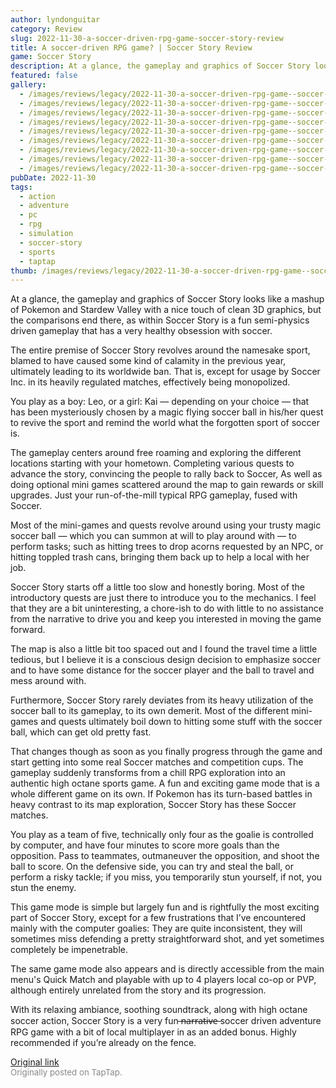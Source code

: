 ```yaml
---
author: lyndonguitar
category: Review
slug: 2022-11-30-a-soccer-driven-rpg-game-soccer-story-review
title: A soccer-driven RPG game? | Soccer Story Review
game: Soccer Story
description: At a glance, the gameplay and graphics of Soccer Story looks like a mashup of Pokemon and Stardew Valley with a nice touch of clean 3D graphics, but the comparisons end there, as within Soccer Story is a fun semi-physics driven gameplay that has a very healthy obsession with soccer.
featured: false
gallery:
  - /images/reviews/legacy/2022-11-30-a-soccer-driven-rpg-game--soccer-story-review-0.avif
  - /images/reviews/legacy/2022-11-30-a-soccer-driven-rpg-game--soccer-story-review-1.avif
  - /images/reviews/legacy/2022-11-30-a-soccer-driven-rpg-game--soccer-story-review-2.avif
  - /images/reviews/legacy/2022-11-30-a-soccer-driven-rpg-game--soccer-story-review-3.avif
  - /images/reviews/legacy/2022-11-30-a-soccer-driven-rpg-game--soccer-story-review-4.avif
  - /images/reviews/legacy/2022-11-30-a-soccer-driven-rpg-game--soccer-story-review-5.avif
  - /images/reviews/legacy/2022-11-30-a-soccer-driven-rpg-game--soccer-story-review-6.avif
  - /images/reviews/legacy/2022-11-30-a-soccer-driven-rpg-game--soccer-story-review-7.avif
  - /images/reviews/legacy/2022-11-30-a-soccer-driven-rpg-game--soccer-story-review-8.avif
pubDate: 2022-11-30
tags:
  - action
  - adventure
  - pc
  - rpg
  - simulation
  - soccer-story
  - sports
  - taptap
thumb: /images/reviews/legacy/2022-11-30-a-soccer-driven-rpg-game--soccer-story-review-0.avif
---
```


At a glance, the gameplay and graphics of Soccer Story looks like a mashup of Pokemon and Stardew Valley with a nice touch of clean 3D graphics, but the comparisons end there, as within Soccer Story is a fun semi-physics driven gameplay that has a very healthy obsession with soccer.

The entire premise of Soccer Story revolves around the namesake sport, blamed to have caused some kind of calamity in the previous year, ultimately leading to its worldwide ban. That is, except for usage by Soccer Inc. in its heavily regulated matches, effectively being monopolized.

You play as a boy: Leo, or a girl: Kai — depending on your choice — that has been mysteriously chosen by a magic flying soccer ball in his/her quest to revive the sport and remind the world what the forgotten sport of soccer is.

The gameplay centers around free roaming and exploring the different locations starting with your hometown. Completing various quests to advance the story, convincing the people to rally back to Soccer, As well as doing optional mini games scattered around the map to gain rewards or skill upgrades. Just your run-of-the-mill typical RPG gameplay, fused with Soccer.

Most of the mini-games and quests revolve around using your trusty magic soccer ball — which you can summon at will to play around with — to perform tasks; such as hitting trees to drop acorns requested by an NPC, or hitting toppled trash cans, bringing them back up to help a local with her job.

Soccer Story starts off a little too slow and honestly boring. Most of the introductory quests are just there to introduce you to the mechanics. I feel that they are a bit uninteresting, a chore-ish to do with little to no assistance from the narrative to drive you and keep you interested in moving the game forward.

The map is also a little bit too spaced out and I found the travel time a little tedious, but I believe it is a conscious design decision to emphasize soccer and to have some distance for the soccer player and the ball to travel and mess around with.

Furthermore, Soccer Story rarely deviates from its heavy utilization of the soccer ball to its gameplay, to its own demerit. Most of the different mini-games and quests ultimately boil down to hitting some stuff with the soccer ball, which can get old pretty fast.

That changes though as soon as you finally progress through the game and start getting into some real Soccer matches and competition cups. The gameplay suddenly transforms from a chill RPG exploration into an authentic high octane sports game. A fun and exciting game mode that is a whole different game on its own. If Pokemon has its turn-based battles in heavy contrast to its map exploration, Soccer Story has these Soccer matches.

You play as a team of five, technically only four as the goalie is controlled by computer, and have four minutes to score more goals than the opposition. Pass to teammates, outmaneuver the opposition, and shoot the ball to score. On the defensive side, you can try and steal the ball, or perform a risky tackle; if you miss, you temporarily stun yourself, if not, you stun the enemy.

This game mode is simple but largely fun and is rightfully the most exciting part of Soccer Story, except for a few frustrations that I’ve encountered mainly with the computer goalies: They are quite inconsistent, they will sometimes miss defending a pretty straightforward shot, and yet sometimes completely be impenetrable.

The same game mode also appears and is directly accessible from the main menu's Quick Match and playable with up to 4 players local co-op or PVP, although entirely unrelated from the story and its progression.

With its relaxing ambiance, soothing soundtrack, along with high octane soccer action, Soccer Story is a very fun  ̶n̶a̶r̶r̶a̶t̶i̶v̶e̶  soccer driven adventure RPG game with a bit of local multiplayer in as an added bonus. Highly recommended if you’re already on the fence.

[Original link](https://www.taptap.io/post/3481326)<br><span style="font-size: 0.95em; color: #888;">Originally posted on TapTap.</span>